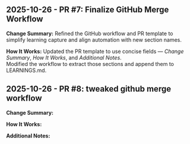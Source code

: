 
## 2025-10-26 - PR #7: Finalize GitHub Merge Workflow

**Change Summary:** Refined the GitHub workflow and PR template to simplify learning capture and align automation with new section names.

**How It Works:** Updated the PR template to use concise fields — *Change Summary*, *How It Works*, and *Additional Notes*.  
Modified the workflow to extract those sections and append them to LEARNINGS.md.


## 2025-10-26 - PR #8: tweaked github merge workflow

**Change Summary:** <!-- What changed and why (1–3 bullets or a short paragraph) -->

**How It Works:** <!-- Briefly describe the approach/flow. Mention endpoints, data flow, key structs, retries, etc. -->

**Additional Notes:** <!-- Edge cases, tradeoffs, follow-ups, links to logs/metrics, screenshots -->

